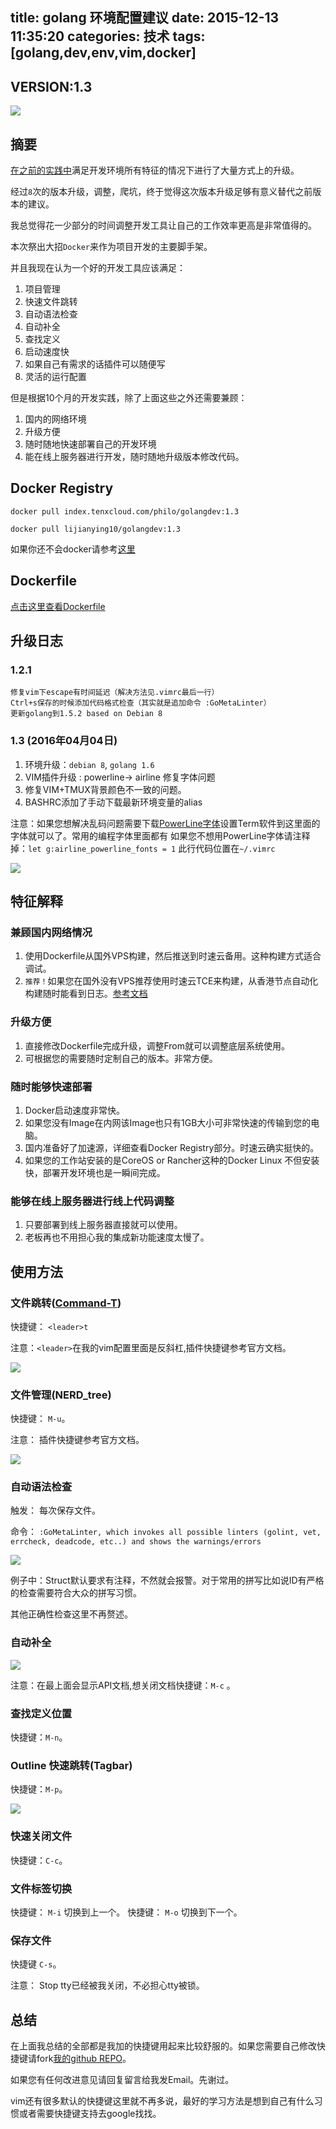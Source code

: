 title: golang 环境配置建议
date: 2015-12-13 11:35:20
categories: 技术
tags: [golang,dev,env,vim,docker]
---

## VERSION:1.3

![](http://golang.org/doc/gopher/project.png)

## 摘要
[在之前的实践中](/2015/02/06/golang-环境配置建议/)满足开发环境所有特征的情况下进行了大量方式上的升级。

经过`8`次的版本升级，调整，爬坑，终于觉得这次版本升级足够有意义替代之前版本的建议。

我总觉得花一少部分的时间调整开发工具让自己的工作效率更高是非常值得的。

本次祭出大招`Docker`来作为项目开发的主要脚手架。

并且我现在认为一个好的开发工具应该满足：

1. 项目管理
1. 快速文件跳转
1. 自动语法检查
1. 自动补全
1. 查找定义
1. 启动速度快
1. 如果自己有需求的话插件可以随便写
1. 灵活的运行配置

但是根据10个月的开发实践，除了上面这些之外还需要兼顾：

1. 国内的网络环境
2. 升级方便
3. 随时随地快速部署自己的开发环境
4. 能在线上服务器进行开发，随时随地升级版本修改代码。

## Docker Registry

`docker pull index.tenxcloud.com/philo/golangdev:1.3`

`docker pull lijianying10/golangdev:1.3`

如果你还不会docker请参考[这里](/2015/04/01/docker-super-start/)

## Dockerfile

[点击这里查看Dockerfile](https://github.com/lijianying10/FixLinux/blob/master/golangdev/Dockerfile)

## 升级日志

### 1.2.1

```
修复vim下escape有时间延迟（解决方法见.vimrc最后一行）
Ctrl+s保存的时候添加代码格式检查（其实就是追加命令 :GoMetaLinter）
更新golang到1.5.2 based on Debian 8
```

### 1.3 (2016年04月04日)

1. 环境升级：`debian 8`, `golang 1.6`
2. VIM插件升级 : powerline-> airline 修复字体问题
3. 修复VIM+TMUX背景颜色不一致的问题。
4. BASHRC添加了手动下载最新环境变量的alias

注意：如果您想解决乱码问题需要下载[PowerLine字体](https://github.com/powerline/fonts)设置Term软件到这里面的字体就可以了。常用的编程字体里面都有
如果您不想用PowerLine字体请注释掉：`let g:airline_powerline_fonts = 1` 此行代码位置在`~/.vimrc` 

![](http://7viiaq.com1.z0.glb.clouddn.com/12.pic_hd.jpg)


## 特征解释

### 兼顾国内网络情况

1. 使用Dockerfile从国外VPS构建，然后推送到时速云备用。这种构建方式适合调试。
2. `推荐！`如果您在国外没有VPS推荐使用时速云TCE来构建，从香港节点自动化构建随时能看到日志。[参考文档](http://doc.tenxcloud.com/doc/v1/ci/client-download.html)

### 升级方便

1. 直接修改Dockerfile完成升级，调整From就可以调整底层系统使用。
2. 可根据您的需要随时定制自己的版本。非常方便。

### 随时能够快速部署

1. Docker启动速度非常快。
2. 如果您没有Image在内网该Image也只有1GB大小可非常快速的传输到您的电脑。
3. 国内准备好了加速源，详细查看Docker Registry部分。时速云确实挺快的。
4. 如果您的工作站安装的是CoreOS or Rancher这种的Docker Linux 不但安装快，部署开发环境也是一瞬间完成。

### 能够在线上服务器进行线上代码调整

1. 只要部署到线上服务器直接就可以使用。
2. 老板再也不用担心我的集成新功能速度太慢了。


## 使用方法

### 文件跳转([Command-T](https://wincent.com/products/command-t))

快捷键： `<leader>t`

注意：`<leader>`在我的vim配置里面是反斜杠,插件快捷键参考官方文档。

![](http://7viiaq.com1.z0.glb.clouddn.com/QQ20151213-0@2x.png)

### 文件管理(NERD_tree)

快捷键： `M-u`。

注意： 插件快捷键参考官方文档。

![](http://7viiaq.com1.z0.glb.clouddn.com/QQ20151213-1@2x.png)

### 自动语法检查

触发： 每次保存文件。

命令： `:GoMetaLinter, which invokes all possible linters (golint, vet, errcheck, deadcode, etc..) and shows the warnings/errors`

![](http://7viiaq.com1.z0.glb.clouddn.com/QQ20151213-2@2x.png)

例子中：Struct默认要求有注释，不然就会报警。对于常用的拼写比如说ID有严格的检查需要符合大众的拼写习惯。

其他正确性检查这里不再赘述。

### 自动补全

![](http://7viiaq.com1.z0.glb.clouddn.com/QQ20151213-3@2x.png)

注意：在最上面会显示API文档,想关闭文档快捷键：`M-c` 。

### 查找定义位置

快捷键：`M-n`。

### Outline 快速跳转(Tagbar)

快捷键：`M-p`。

![](http://7viiaq.com1.z0.glb.clouddn.com/QQ20151213-4@2x.png)

### 快速关闭文件

快捷键：`C-c`。


### 文件标签切换

快捷键： `M-i` 切换到上一个。
快捷键： `M-o` 切换到下一个。

### 保存文件

快捷键 `C-s`。

注意： Stop tty已经被我关闭，不必担心tty被锁。

## 总结

在上面我总结的全部都是我加的快捷键用起来比较舒服的。如果您需要自己修改快捷键请fork[我的github REPO](https://github.com/lijianying10/FixLinux/blob/master/dotfile/.vimrc)。

如果您有任何改进意见请回复留言给我发Email。先谢过。

vim还有很多默认的快捷键这里就不再多说，最好的学习方法是想到自己有什么习惯或者需要快捷键支持去google找找。
